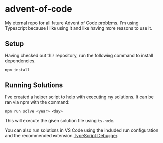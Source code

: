 # advent-of-code

My eternal repo for all future Advent of Code problems. I'm using Typescript because I like using it and like having more reasons to use it.

## Setup

Having checked out this repository, run the following command to install dependencies.

```shell
npm install
```

## Running Solutions

I've created a helper script to help with executing my solutions. It can be ran via npm with the command:

```shell
npm run solve <year> <day>
```

This will execute the given solution file using `ts-node`.

You can also run solutions in VS Code using the included run configuration and the recommended extension [TypeScript Debugger](https://marketplace.visualstudio.com/items?itemName=kakumei.ts-debug).
